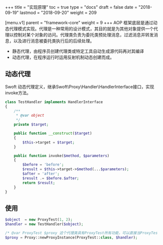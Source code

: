 +++
title = "实现原理"
toc = true
type = "docs"
draft = false
date = "2018-09-19"
lastmod = "2018-09-20"
weight = 209

[menu.v1]
  parent = "framework-core"
  weight = 9
+++
AOP 框架底层是通过动态代理模式实现。代理是一种常用的设计模式，其目的就是为其他对象提供一个代理以控制对某个对象的访问。代理类负责为委托类预处理消息，过滤消息并转发消息，以及进行消息被委托类执行后的后续处理。

- 静态代理，由程序员创建代理类或特定工具自动生成源代码再对其编译
- 动态代理，在程序运行时运用反射机制动态创建而成。

## 动态代理

Swoft 动态代理定义，继承Swoft\Proxy\Handler\HandlerInterface接口，实现invoke方法。

```php
class TestHandler implements HandlerInterface
{
    /**
     * @var object
     */
    private $target;

    public function __construct($target)
    {
        $this->target = $target;
    }

    public function invoke($method, $parameters)
    {
        $before = 'before';
        $result = $this->target->$method(...$parameters);
        $after = 'after';
        $result .= $before.$after;
        return $result;
    }
}
```

## 使用

```php
$object  = new ProxyTest(1, 2);
$handler = new TestHandler($object);

/* @var ProxyTest $proxy 这个代理类具有ProxyTest所有功能，可以直接当ProxyTest实例使用，没有任何区别*/
$proxy = Proxy::newProxyInstance(ProxyTest::class, $handler);
```

